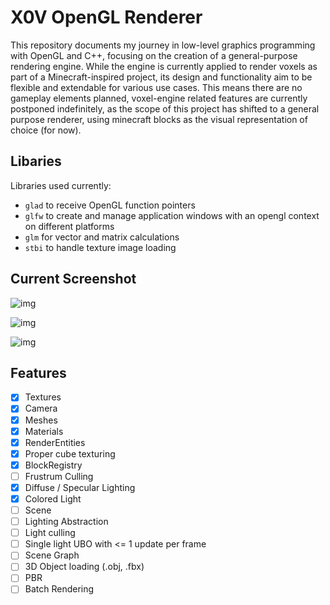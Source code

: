 # X0V OpenGL Renderer

This repository documents my journey in low-level graphics programming with OpenGL and C++, focusing on the creation of a general-purpose rendering engine. While the engine is currently applied to render voxels as part of a Minecraft-inspired project, its design and functionality aim to be flexible and extendable for various use cases. This means there are no gameplay elements planned, voxel-engine related features are currently postponed indefinitely, as the scope of this project has shifted to a general purpose renderer, using minecraft blocks as the visual representation of choice (for now).

## Libaries

Libraries used currently:

- `glad` to receive OpenGL function pointers
- `glfw` to create and manage application windows with an opengl context on different platforms
- `glm` for vector and matrix calculations
- `stbi` to handle texture image loading

## Current Screenshot

![img](https://i.imgur.com/FaSGmWi.png "Current state")

![img](https://i.imgur.com/Kh2lODh.png)

![img](https://i.imgur.com/uxtu0hr.png)

## Features

* [X] Textures
* [X] Camera
* [X] Meshes
* [X] Materials
* [X] RenderEntities
* [X] Proper cube texturing
* [X] BlockRegistry
* [ ] Frustrum Culling
* [X] Diffuse / Specular Lighting
* [X] Colored Light
* [ ] Scene
* [ ] Lighting Abstraction
* [ ] Light culling
* [ ] Single light UBO with <= 1 update per frame
* [ ] Scene Graph
* [ ] 3D Object loading (.obj, .fbx)
* [ ] PBR
* [ ] Batch Rendering
